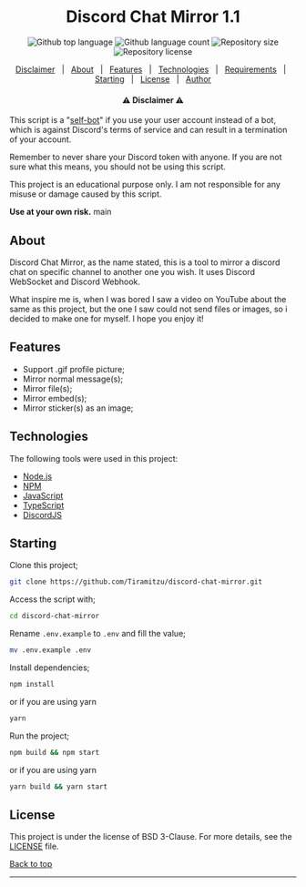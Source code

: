 <h1 align="center" id="top">Discord Chat Mirror 1.1</h1>
<p align="center">
  <img alt="Github top language" src="https://img.shields.io/github/languages/top/tiramitzu/discord-chat-mirror?color=5865F2">
  <img alt="Github language count" src="https://img.shields.io/github/languages/count/tiramitzu/discord-chat-mirror?color=5865F2">
  <img alt="Repository size" src="https://img.shields.io/github/repo-size/tiramitzu/discord-chat-mirror?color=5865F2">
  <img alt="Repository license" src="https://img.shields.io/github/license/tiramitzu/discord-chat-mirror?color=5865F2">
</p>
<p align="center">
  <a href="#about">Disclaimer</a> &#xa0; | &#xa0;
  <a href="#about">About</a> &#xa0; | &#xa0; 
  <a href="#features">Features</a> &#xa0; | &#xa0;
  <a href="#technologies">Technologies</a> &#xa0; | &#xa0;
  <a href="#requirements">Requirements</a> &#xa0; | &#xa0;
  <a href="#starting">Starting</a> &#xa0; | &#xa0;
  <a href="#license">License</a> &#xa0; | &#xa0;
  <a href="https://github.com/tiramitzu" target="_blank">Author</a>
</p>
<h4 align="center">⚠️ Disclaimer ⚠️</h4>

This script is a "[self-bot](https://support.discord.com/hc/en-us/articles/115002192352-Automated-user-accounts-self-bots-)" if you use your user account instead of a bot, which is against Discord's terms of service and can result in a termination of your account. 

Remember to never share your Discord token with anyone. If you are not sure what this means, you should not be using this script.

This project is an educational purpose only. I am not responsible for any misuse or damage caused by this script.

**Use at your own risk.**
main

## About

Discord Chat Mirror, as the name stated, this is a tool to mirror a discord chat on specific channel to another one you wish. It uses Discord WebSocket and Discord Webhook.

What inspire me is, when I was bored I saw a video on YouTube about the same as this project, but the one I saw could not send files or images, so i decided to make one for myself. I hope you enjoy it!

## Features ##
+ Support .gif profile picture;
+ Mirror normal message(s);
+ Mirror file(s);
+ Mirror embed(s);
+ Mirror sticker(s) as an image;

## Technologies ##
The following tools were used in this project:
+ [Node.js](https://nodejs.org/en/)
+ [NPM](https://www.npmjs.com/)
+ [JavaScript](https://www.javascript.com/)
+ [TypeScript](https://www.typescriptlang.org/)
+ [DiscordJS](https://discord.js.org/#/)

## Starting ##

Clone this project;
```bash
git clone https://github.com/Tiramitzu/discord-chat-mirror.git
```
Access the script with;
```bash
cd discord-chat-mirror
```
Rename `.env.example` to `.env` and fill the value;
```bash
mv .env.example .env
```
Install dependencies;
```bash
npm install
```
or if you are using yarn
```bash
yarn
```

Run the project;
```bash
npm build && npm start
```
or if you are using yarn
```bash
yarn build && yarn start
```
## License ##
This project is under the license of BSD 3-Clause. For more details, see the [LICENSE](LICENSE) file.


<a href="#top">Back to top</a>
<hr>
